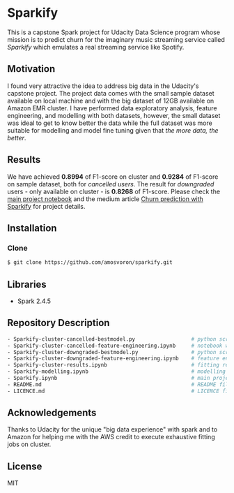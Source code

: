 # Sparkify
This is a capstone Spark project for Udacity Data Science program whose mission is to predict churn for the imaginary music streaming service called *Sparkify* which emulates a real streaming service like Spotify.

## Motivation
I found very attractive the idea to address big data in the Udacity's capstone project. The project data comes with the small sample dataset available on local machine and with the big dataset of 12GB available on Amazon EMR cluster. I have performed data exploratory analysis, feature engineering, and modelling with both datasets, however, the small dataset was ideal to get to know better the data while the full dataset was more suitable for modelling and model fine tuning given that *the more data, the better*.   

## Results
We have achieved **0.8994** of F1-score on cluster and **0.9284** of F1-score on sample dataset, both for *cancelled users*. The result for *downgraded* users - only available on cluster - is **0.8268** of F1-score. Please check the [main project notebook](https://github.com/amosvoron/sparkify/blob/master/Sparkify.ipynb) and the medium article [Churn prediction with Sparkify](https://medium.com/@amos.voron/churn-prediction-with-sparkify-6f9127da7235) for project details.

## Installation
### Clone
```sh
$ git clone https://github.com/amosvoron/sparkify.git
```

## Libraries
- Spark 2.4.5

## Repository Description

```sh
- Sparkify-cluster-cancelled-bestmodel.py                  # python script for cancelled users best model fitting on cluster
- Sparkify-cluster-cancelled-feature-engineering.ipynb     # notebook with feature engineering code for cancelled users
- Sparkify-cluster-downgraded-bestmodel.py                 # python script for downgraded users best model fitting on cluster
- Sparkify-cluster-downgraded-feature-engineering.ipynb    # feature engineering code for downgraded users
- Sparkify-cluster-results.ipynb                           # fitting results on cluster
- Sparkify-modelling.ipynb                                 # modelling code for cancelled users (sample dataset)
- Sparkify.ipynb                                           # main project notebook
- README.md                                                # README file
- LICENCE.md                                               # LICENCE file
```

## Acknowledgements
Thanks to Udacity for the unique "big data experience" with spark and to Amazon for helping me with the AWS credit to execute exhaustive fitting jobs on cluster. 

## License

MIT